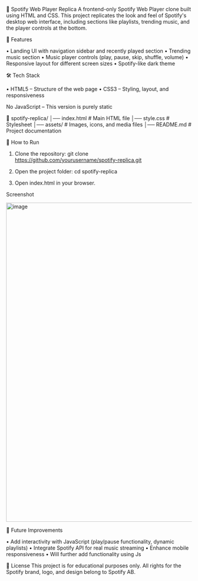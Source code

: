 🎵 Spotify Web Player Replica
A frontend-only Spotify Web Player clone built using HTML and CSS.
This project replicates the look and feel of Spotify's desktop web interface, including sections like playlists, trending music, and the player controls at the bottom.

📌 Features

• Landing UI with navigation sidebar and recently played section
• Trending music section
• Music player controls (play, pause, skip, shuffle, volume)
• Responsive layout for different screen sizes
• Spotify-like dark theme

🛠️ Tech Stack

• HTML5 – Structure of the web page
• CSS3 – Styling, layout, and responsiveness

No JavaScript – This version is purely static

📁 spotify-replica/
    │── index.html      # Main HTML file
    │── style.css       # Stylesheet
    │── assets/         # Images, icons, and media files
    │── README.md       # Project documentation

🚀 How to Run

1. Clone the repository:
git clone https://github.com/yourusername/spotify-replica.git

2. Open the project folder:
cd spotify-replica
3. Open index.html in your browser.

Screenshot

<img width="1919" height="863" alt="image" src="https://github.com/user-attachments/assets/e824b64a-fd53-448b-852f-024c8c8c7ada" />


📌 Future Improvements

• Add interactivity with JavaScript (play/pause functionality, dynamic playlists)
• Integrate Spotify API for real music streaming
• Enhance mobile responsiveness
• Will further add functionality using Js

📜 License
This project is for educational purposes only. All rights for the Spotify brand, logo, and design belong to Spotify AB.
